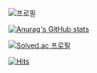 ![프로필](https://capsule-render.vercel.app/api?type=waving&height=300&color=gradient&text=백엔드%20개발자가%20되고%20싶은%20이상준입니다.&desc=어엿한%20개발자가%20되는%20그날까지&fontSize=40)


[![Anurag's GitHub stats](https://github-readme-stats.vercel.app/api?username=toodifficult1)](https://github.com/anuraghazra/github-readme-stats)

[![Solved.ac
프로필](http://mazassumnida.wtf/api/generate_badge?boj={handle})](https://solved.ac/{handle})

[![Hits](https://hits.seeyoufarm.com/api/count/incr/badge.svg?url=https%3A%2F%2Fgithub.com%2Ftoodifficult1%2Fhit-counter&count_bg=%2379C83D&title_bg=%23555555&icon=&icon_color=%23E7E7E7&title=hits&edge_flat=false)](https://hits.seeyoufarm.com)
<!--
**toodifficult1/toodifficult1** is a ✨ _special_ ✨ repository because its `README.md` (this file) appears on your GitHub profile.

Here are some ideas to get you started:

- 🔭 I’m currently working on ...
- 🌱 I’m currently learning ...
- 👯 I’m looking to collaborate on ...
- 🤔 I’m looking for help with ...
- 💬 Ask me about ...
- 📫 How to reach me: ...
- 😄 Pronouns: ...
- ⚡ Fun fact: ...
-->
